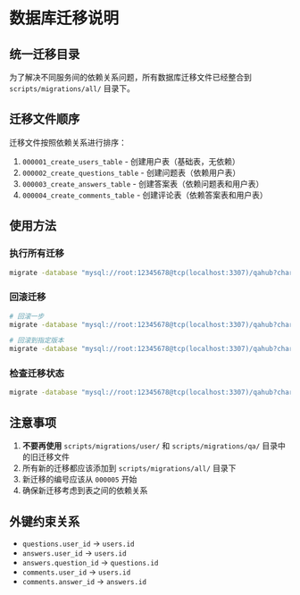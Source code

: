 # 数据库迁移说明

## 统一迁移目录

为了解决不同服务间的依赖关系问题，所有数据库迁移文件已经整合到 `scripts/migrations/all/` 目录下。

## 迁移文件顺序

迁移文件按照依赖关系进行排序：

1. `000001_create_users_table` - 创建用户表（基础表，无依赖）
2. `000002_create_questions_table` - 创建问题表（依赖用户表）
3. `000003_create_answers_table` - 创建答案表（依赖问题表和用户表）
4. `000004_create_comments_table` - 创建评论表（依赖答案表和用户表）

## 使用方法

### 执行所有迁移
```bash
migrate -database "mysql://root:12345678@tcp(localhost:3307)/qahub?charset=utf8mb4&parseTime=True&loc=Local" -path=scripts/migrations/all up
```

### 回滚迁移
```bash
# 回滚一步
migrate -database "mysql://root:12345678@tcp(localhost:3307)/qahub?charset=utf8mb4&parseTime=True&loc=Local" -path=scripts/migrations/all down 1

# 回滚到指定版本
migrate -database "mysql://root:12345678@tcp(localhost:3307)/qahub?charset=utf8mb4&parseTime=True&loc=Local" -path=scripts/migrations/all goto 1
```

### 检查迁移状态
```bash
migrate -database "mysql://root:12345678@tcp(localhost:3307)/qahub?charset=utf8mb4&parseTime=True&loc=Local" -path=scripts/migrations/all version
```

## 注意事项

1. **不要再使用** `scripts/migrations/user/` 和 `scripts/migrations/qa/` 目录中的旧迁移文件
2. 所有新的迁移都应该添加到 `scripts/migrations/all/` 目录下
3. 新迁移的编号应该从 `000005` 开始
4. 确保新迁移考虑到表之间的依赖关系

## 外键约束关系

- `questions.user_id` → `users.id`
- `answers.user_id` → `users.id`
- `answers.question_id` → `questions.id`
- `comments.user_id` → `users.id`
- `comments.answer_id` → `answers.id`